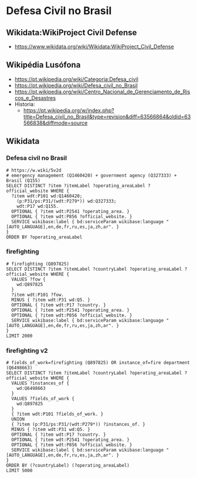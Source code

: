# Defesa Civil no Brasil

## Wikidata:WikiProject Civil Defense
* https://www.wikidata.org/wiki/Wikidata:WikiProject_Civil_Defense


## Wikipédia Lusófona
- https://pt.wikipedia.org/wiki/Categoria:Defesa_civil
- https://pt.wikipedia.org/wiki/Defesa_civil_no_Brasil
- https://pt.wikipedia.org/wiki/Centro_Nacional_de_Gerenciamento_de_Riscos_e_Desastres
- Historia:
  -  https://pt.wikipedia.org/w/index.php?title=Defesa_civil_no_Brasil&type=revision&diff=63566864&oldid=63566838&diffmode=source


## Wikidata

### Defesa civil no Brasil
```sparql
# https://w.wiki/5v2d
# emergency management (Q1460420) + government agency (Q327333) + Brasil (Q155)
SELECT DISTINCT ?item ?itemLabel ?operating_areaLabel ?official_website WHERE {
  ?item wdt:P101 wd:Q1460420;
    (p:P31/ps:P31/(wdt:P279*)) wd:Q327333;
    wdt:P17 wd:Q155.
  OPTIONAL { ?item wdt:P2541 ?operating_area. }
  OPTIONAL { ?item wdt:P856 ?official_website. }
  SERVICE wikibase:label { bd:serviceParam wikibase:language "[AUTO_LANGUAGE],en,de,fr,ru,es,ja,zh,ar". }
}
ORDER BY ?operating_areaLabel
```

### firefighting
```sparql
# firefighting (Q897825)
SELECT DISTINCT ?item ?itemLabel ?countryLabel ?operating_areaLabel ?official_website WHERE {
  VALUES ?fow {
    wd:Q897825
  }
  ?item wdt:P101 ?fow.
  MINUS { ?item wdt:P31 wd:Q5. }
  OPTIONAL { ?item wdt:P17 ?country. }
  OPTIONAL { ?item wdt:P2541 ?operating_area. }
  OPTIONAL { ?item wdt:P856 ?official_website. }
  SERVICE wikibase:label { bd:serviceParam wikibase:language "[AUTO_LANGUAGE],en,de,fr,ru,es,ja,zh,ar". }
}
LIMIT 2000
```

### firefighting v2

```sparql
# fields_of_work=firefighting (Q897825) OR instance_of=fire department (Q6498663)
SELECT DISTINCT ?item ?itemLabel ?countryLabel ?operating_areaLabel ?official_website WHERE {
  VALUES ?instances_of {
    wd:Q6498663
  }
  VALUES ?fields_of_work {
    wd:Q897825
  }
  { ?item wdt:P101 ?fields_of_work. }
  UNION
  { ?item (p:P31/ps:P31/(wdt:P279*)) ?instances_of. }
  MINUS { ?item wdt:P31 wd:Q5. }
  OPTIONAL { ?item wdt:P17 ?country. }
  OPTIONAL { ?item wdt:P2541 ?operating_area. }
  OPTIONAL { ?item wdt:P856 ?official_website. }
  SERVICE wikibase:label { bd:serviceParam wikibase:language "[AUTO_LANGUAGE],en,de,fr,ru,es,ja,zh,ar". }
}
ORDER BY (?countryLabel) (?operating_areaLabel)
LIMIT 5000
```